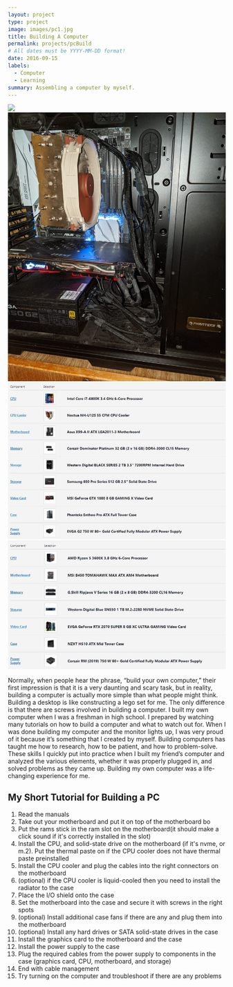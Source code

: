 ```yaml
---
layout: project
type: project
image: images/pc1.jpg
title: Building A Computer
permalink: projects/pcBuild
# All dates must be YYYY-MM-DD format!
date: 2016-09-15
labels:
  - Computer
  - Learning
summary: Assembling a computer by myself.
---
```


<div class="ui small rounded images">
  <img class="ui image" src="../images/pc2.jpg">
  <img class="ui image" src="../images/pc3.jpg">
  <img class="ui image" src="../images/pc4.jpg"> 
  <img class="ui image" src="../images/pc5.jpg">
</div>

Normally, when people hear the phrase, “build your own computer,” their first impression is that it is a very daunting and scary task, but in reality, building a computer is actually more simple than what people might think. Building a desktop is like constructing a lego set for me. The only difference is that there are screws involved in building a computer.  I built my own computer when I was a freshman in high school. I prepared by watching many tutorials on how to build a computer and what to watch out for. When I was done building my computer and the monitor lights up, I was very proud of it because it’s something that I created by myself. Building computers has taught me how to research, how to be patient, and how to problem-solve. These skills I quickly put into practice when I built my friend’s computer and analyzed the various elements, whether it was properly plugged in, and solved problems as they came up. Building my own computer was a life-changing experience for me.

## My Short Tutorial for Building a PC 
  <ol>
    <li> Read the manuals </li>
    <li> Take out your motherboard and put it on top of the motherboard bo </li>
    <li> Put the rams stick in the ram slot on the motherboard(it should make a click sound if it's correctly installed in the slot) </li>
    <li> Install the CPU,  and solid-state drive on the motherboard (if it's nvme, or m.2). Put the thermal paste on if the CPU cooler does not have thermal paste preinstalled </li>
    <li> Install the CPU cooler and plug the cables into the right connectors on the motherboard </li>
    <li> (optional) if the CPU cooler is liquid-cooled then you need to install the radiator to the case </li>
    <li> Place the I/O shield onto the case </li>
    <li> Set the motherboard into the case and secure it with screws in the right spots </li>
    <li> (optional) Install additional case fans if there are any and plug them into the motherboard </li>
    <li> (optional) Install any hard drives or SATA solid-state drives in the case </li>
    <li> Install the graphics card to the motherboard and the case </li>
    <li> Install the power supply to the case </li>
    <li> Plug the required cables from the power supply to components in the case (graphics card, CPU, motherboard, and storage) </li>
    <li> End with cable management </li>
    <li> Try turning on the computer and troubleshoot if there are any problems </li>
  </ol>
